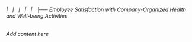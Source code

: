 ###### |   |   |   |   |   ├── Employee Satisfaction with Company-Organized Health and Well-being Activities

*Add content here*